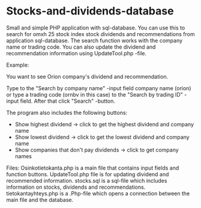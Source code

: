 # Stocks-and-dividends-database
Small and simple PHP application with sql-database. You can use this to search for omxh 25 stock index stock
dividends and recommendations from application sql-database. The search function works with the company name or trading code.
You can also update the dividend and recommendation information using UpdateTool.php -file.

Example:

You want to see Orion company's dividend and recommendation.

Type to the "Search by company name" -input field company name (orion) or type a trading code (ornbv in this case) to the
"Search by trading ID" -input field. After that click "Search" -button.

The program also includes the following buttons:

- Show highest dividend -> click to get the highest dividend and company name
- Show lowest dividend -> click to get the lowest dividend and company name
- Show companies that don't pay dividends -> click to get company names

Files:
Osinkotietokanta.php is a main file that contains input fields and function buttons.
UpdateTool.php file is for updating dividend and recommended information.
stocks.sql is a sql-file which includes information on stocks, dividends and recommendations.
tietokantayhteys.php is a .Php-file which opens a connection between the main file and the database.

